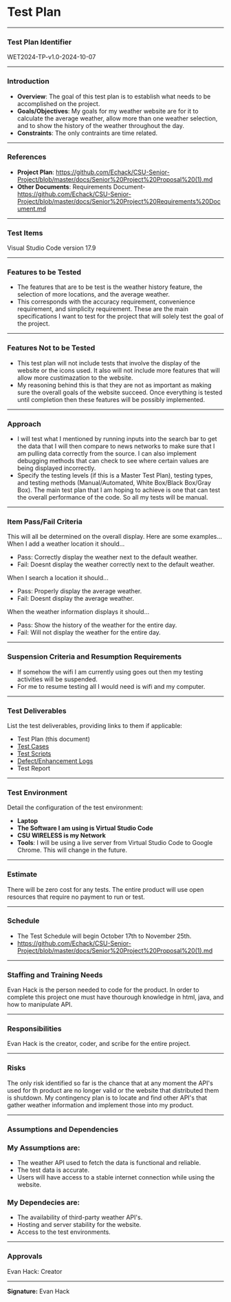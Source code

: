 # **Test Plan**

---

### **Test Plan Identifier**  
WET2024-TP-v1.0-2024-10-07


---

### **Introduction**  
- **Overview**: The goal of this test plan is to establish what needs to be accomplished on the project.  
- **Goals/Objectives**: My goals for my weather website are for it to calculate the average weather, allow more than one weather selection, and to show the history of the weather throughout the day.  
- **Constraints**: The only contraints are time related.

---

### **References**  
- **Project Plan**: https://github.com/Echack/CSU-Senior-Project/blob/master/docs/Senior%20Project%20Proposal%20(1).md  
- **Other Documents**: Requirements Document- https://github.com/Echack/CSU-Senior-Project/blob/master/docs/Senior%20Project%20Requirements%20Document.md

---

### **Test Items**  
Visual Studio Code version 17.9

---

### **Features to be Tested**  
- The features that are to be test is the weather history feature, the selection of more locations, and the average weather.
- This corresponds with the accuracy requirement, convenience requirement, and simplicity requirement. These are the main specifications I want to test for the project that will solely test the goal of the project.

---

### **Features Not to be Tested**  
- This test plan will not include tests that involve the display of the website or the icons used. It also will not include more features that will allow more custimazation to the website.
- My reasoning behind this is that they are not as important as making sure the overall goals of the website succeed. Once everything is tested until completion then these features will be possibly implemented.

---

### **Approach**  
- I will test what I mentioned by running inputs into the search bar to get the data that I will then compare to news networks to make sure that I am pulling data correctly from the source. I can also implement debugging methods that can check to see where certain values are being displayed incorrectly. 
- Specify the testing levels (if this is a Master Test Plan), testing types, and testing methods (Manual/Automated, White Box/Black Box/Gray Box). The main test plan that I am hoping to achieve is one that can test the overall performance of the code. So all my tests will be manual.

---

### **Item Pass/Fail Criteria**  
This will all be determined on the overall display. Here are some examples...
When I add a weather location it should...
- Pass: Correctly display the weather next to the default weather.
- Fail: Doesnt display the weather correctly next to the default weather.

When I search a location it should...
- Pass: Properly display the average weather.
- Fail: Doesnt display the average weather.

When the weather information displays it should...
- Pass: Show the history of the weather for the entire day.
- Fail: Will not display the weather for the entire day.

---

### **Suspension Criteria and Resumption Requirements**  
- If somehow the wifi I am currently using goes out then my testing activities will be suspended.  
- For me to resume testing all I would need is wifi and my computer.

---

### **Test Deliverables**  
List the test deliverables, providing links to them if applicable:
- Test Plan (this document)  
- [Test Cases](TestCases.md) 
- [Test Scripts](TestScript.md)
- [Defect/Enhancement Logs](defectEnhancementLog.md)
- Test Report

---

### **Test Environment**  
Detail the configuration of the test environment:
- **Laptop**  
- **The Software I am using is Virtual Studio Code**  
- **CSU WIRELESS is my Network**  
- **Tools**: I will be using a live server from Virtual Studio Code to Google Chrome. This will change in the future.

---

### **Estimate**  
There will be zero cost for any tests. The entire product will use open resources that require no payment to run or test.

---

### **Schedule**  
- The Test Schedule will begin October 17th to November 25th. 
- https://github.com/Echack/CSU-Senior-Project/blob/master/docs/Senior%20Project%20Proposal%20(1).md

---

### **Staffing and Training Needs**  
Evan Hack is the person needed to code for the product. In order to complete this project one must have thourough knowledge in html, java, and how to manipulate API.

---

### **Responsibilities**  
Evan Hack is the creator, coder, and scribe for the entire project.

---

### **Risks**  
The only risk identified so far is the chance that at any moment the API's used for th product are no longer valid or the website that distributed them is shutdown.
My contingency plan is to locate and find other API's that gather weather information and implement those into my product.

---

### **Assumptions and Dependencies**  
### My Assumptions are:
- The weather API used to fetch the data is functional and reliable.
- The test data is accurate.
- Users will have access to a stable internet connection while using the website.

### My Dependecies are:
- The availability of third-party weather API's.
- Hosting and server stability for the website.
- Access to the test environments.
---

### **Approvals**  
Evan Hack: Creator

---

**Signature:** 
Evan Hack
